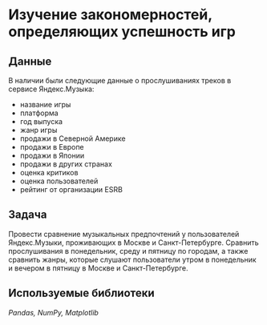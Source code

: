 # Изучение закономерностей, определяющих успешность игр

## Данные

В наличии были следующие данные о прослушиваниях треков в сервисе Яндекс.Музыка:
- название игры
- платформа
- год выпуска
- жанр игры
- продажи в Северной Америке
- продажи в Европе 
- продажи в Японии
- продажи в других странах
- оценка критиков
- оценка пользователей
- рейтинг от организации ESRB

## Задача

Провести сравнение музыкальных предпочтений у пользователей Яндекс.Музыки, проживающих в Москве и Санкт-Петербурге. Сравнить прослушивания в понедельник, среду и пятницу по городам, а также сравнить жанры, которые слушают пользователи утром в понедельник и вечером в пятницу в Москве и Санкт-Петербурге.  

## Используемые библиотеки
*Pandas, NumPy, Matplotlib*
